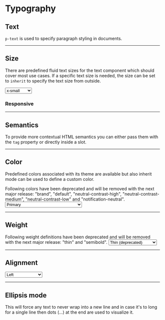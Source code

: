 # Typography

<TableOfContents></TableOfContents>

## Text

`p-text` is used to specify paragraph styling in documents.

---

## Size

There are predefined fluid text sizes for the text component which should cover most use cases. If a specific text size
is needed, the size can be set to `inherit` to specify the text size from outside.

<Playground :markup="sizeMarkup" :config="config">
  <select v-model="size" aria-label="Select size">
    <option disabled>Select size</option>
    <option>x-small</option>
    <option>small</option>
    <option>medium</option>
    <option>large</option>
    <option>x-large</option>
    <option>inherit</option>
  </select>
</Playground>

### Responsive

<Playground :markup="sizeResponsiveMarkup" :config="config"></Playground>

---

## Semantics

To provide more contextual HTML semantics you can either pass them with the `tag` property or directly inside a slot.

<Playground :markup="semanticsMarkup" :config="config"></Playground>

---

## Color

Predefined colors associated with its theme are available but also inherit mode can be used to define a custom color.

<p-inline-notification heading="Deprecation hint" state="warning" persistent="true">
Following colors have been deprecated and will be removed with the next major release: "brand",
"default", "neutral-contrast-high", "neutral-contrast-medium", "neutral-contrast-low" and "notification-neutral".
</p-inline-notification>

<Playground :markup="colorMarkup" :config="config">
  <select v-model="color" aria-label="Select color">
    <option disabled>Select color</option>
    <option value="primary">Primary</option>
    <option value="brand">Brand (deprecated)</option>
    <option value="default">Default (deprecated)</option>
    <option value="contrast-high">Contrast High</option>
    <option value="neutral-contrast-high">Neutral Contrast High (deprecated)</option>
    <option value="contrast-medium">Neutral Contrast Medium</option>
    <option value="neutral-contrast-medium">Neutral Contrast Medium (deprecated)</option>
    <option value="contrast-low">Contrast Low</option>
    <option value="neutral-contrast-low">Neutral Contrast Low (deprecated)</option>
    <option value="notification-success">Notification Success</option>
    <option value="notification-warning">Notification Warning</option>
    <option value="notification-error">Notification Error</option>
    <option value="notification-info">Notification Info</option>
    <option value="notification-neutral">Notification Neutral (deprecated)</option>
    <option value="inherit">Inherit</option>
  </select>
</Playground>

---

## Weight

<p-inline-notification heading="Deprecation hint" state="warning" persistent="true">
Following weight definitions have been deprecated and will be removed with the next major release: "thin" 
and "semibold".
</p-inline-notification>

<Playground :markup="weightMarkup" :config="config">
  <select v-model="weight" aria-label="Select weight">
    <option disabled>Select weight</option>
    <option value="thin">Thin (deprecated)</option>
    <option value="regular">Regular</option>
    <option value="semi-bold">Semi Bold</option>
    <option value="semibold">Semibold (deprecated)</option>
    <option value="bold">Bold</option>
  </select>
</Playground>

---

## Alignment

<Playground :markup="alignmentMarkup" :config="config">
  <select v-model="align" aria-label="Select alignment">
    <option disabled>Select alignment</option>
    <option value="left">Left</option>
    <option value="center">Center</option>
    <option value="right">Right</option>
  </select>
</Playground>

---

## Ellipsis mode

This will force any text to never wrap into a new line and in case it's to long for a single line then dots (…) at the
end are used to visualize it.

<Playground :markup="ellipsisMarkup" :config="config"></Playground>

<script lang="ts">
import Vue from 'vue';
import Component from 'vue-class-component';

const sentence = 'The quick brown fox jumps over the lazy dog';

@Component
export default class Code extends Vue {
  config = { themeable: true };

  size = 'small';
  weight = 'bold';
  color = 'primary';
  align = 'center';
    
  get sizeMarkup() {
    const style = this.size === 'inherit' ? ' style="font-size: 3rem;"' : '';
    return `<p-text size="${this.size}"${style}>${sentence}</p-text>`;
  }
  
  get sizeResponsiveMarkup() {
    return `<p-text size="{ base: 'small', l: 'medium' }">${sentence}</p-text>`;
  }

  get semanticsMarkup() {
    return `<p-text tag="blockquote">${sentence}</p-text>
<p-text><blockquote>${sentence}</blockquote></p-text>`;
  }

  get colorMarkup() {
    const style = this.color === 'inherit' ? ' style="color: deeppink;"' : '';
    return `<p-text color="${this.color}"${style}>${sentence}</p-text>`;
  }
  
  get weightMarkup() {
    return `<p-text weight="${this.weight}">${sentence}</p-text>`;
  }
  
  get alignmentMarkup() {
    return `<p-text align="${this.align}">${sentence}</p-text>`;
  }

  get ellipsisMarkup() {
    return `<p-text ellipsis="true">Lorem ipsum dolor sit amet, consetetur sadipscing elitr, sed diam nonumy eirmod tempor invidunt ut labore et dolore magna aliquyam erat, sed diam voluptua. At vero eos et accusam et justo duo dolores et ea rebum.</p-text>`;
  }
}
</script>

